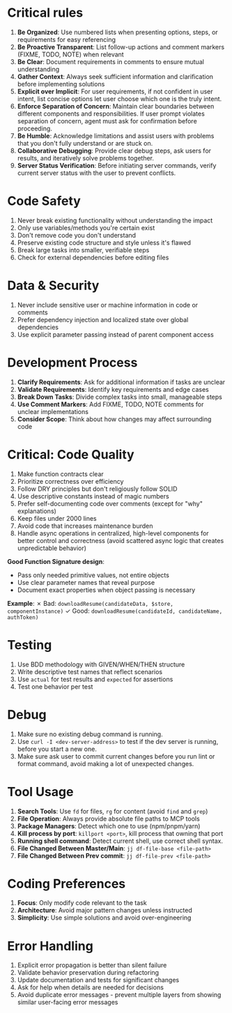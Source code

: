 # Critical rules

1. **Be Organized**: Use numbered lists when presenting options, steps, or
   requirements for easy referencing
2. **Be Proactive Transparent**: List follow-up actions and comment markers
   (FIXME, TODO, NOTE) when relevant
3. **Be Clear**: Document requirements in comments to ensure mutual
   understanding
4. **Gather Context**: Always seek sufficient information and clarification
   before implementing solutions
5. **Explicit over Implicit**: For user requirements, if not confident in user
   intent, list concise options let user choose which one is the truly intent.
6. **Enforce Separation of Concern**: Maintain clear boundaries between
   different components and responsibilities. If user prompt violates separation
   of concern, agent must ask for confirmation before proceeding.
7. **Be Humble**: Acknowledge limitations and assist users with problems that
   you don't fully understand or are stuck on.
8. **Collaborative Debugging**: Provide clear debug steps, ask users for
   results, and iteratively solve problems together.
9. **Server Status Verification**: Before initiating server commands, verify
   current server status with the user to prevent conflicts.

# Code Safety

1. Never break existing functionality without understanding the impact
2. Only use variables/methods you're certain exist
3. Don't remove code you don't understand
4. Preserve existing code structure and style unless it's flawed
5. Break large tasks into smaller, verifiable steps
6. Check for external dependencies before editing files

# Data & Security

1. Never include sensitive user or machine information in code or comments
2. Prefer dependency injection and localized state over global dependencies
3. Use explicit parameter passing instead of parent component access

# Development Process

1. **Clarify Requirements**: Ask for additional information if tasks are unclear
2. **Validate Requirements**: Identify key requirements and edge cases
3. **Break Down Tasks**: Divide complex tasks into small, manageable steps
4. **Use Comment Markers**: Add FIXME, TODO, NOTE comments for unclear
   implementations
5. **Consider Scope**: Think about how changes may affect surrounding code

# Critical: Code Quality

1. Make function contracts clear
2. Prioritize correctness over efficiency
3. Follow DRY principles but don't religiously follow SOLID
4. Use descriptive constants instead of magic numbers
5. Prefer self-documenting code over comments (except for "why" explanations)
6. Keep files under 2000 lines
7. Avoid code that increases maintenance burden
8. Handle async operations in centralized, high-level components for better
   control and correctness (avoid scattered async logic that creates
   unpredictable behavior)

**Good Function Signature design**:

- Pass only needed primitive values, not entire objects
- Use clear parameter names that reveal purpose
- Document exact properties when object passing is necessary

**Example**: ✗ Bad: `downloadResume(candidateData, $store, componentInstance)` ✓
Good: `downloadResume(candidateId, candidateName, authToken)`

# Testing

1. Use BDD methodology with GIVEN/WHEN/THEN structure
2. Write descriptive test names that reflect scenarios
3. Use `actual` for test results and `expected` for assertions
4. Test one behavior per test

# Debug

1. Make sure no existing debug command is running.
2. Use `curl -I <dev-server-address>` to test if the dev server is running,
   before you start a new one.
3. Make sure ask user to commit current changes before you run lint or format
   command, avoid making a lot of unexpected changes.

# Tool Usage

1. **Search Tools**: Use `fd` for files, `rg` for content (avoid `find` and
   `grep`)
2. **File Operation**: Always provide absolute file paths to MCP tools
3. **Package Managers**: Detect which one to use (npm/pnpm/yarn)
4. **Kill process by port**: `killport <port>`, kill process that owning that
   port
5. **Running shell command**: Detect current shell, use correct shell syntax.
6. **File Changed Between Master/Main**: `jj df-file-base <file-path>`
7. **File Changed Between Prev commit**: `jj df-file-prev <file-path>`

# Coding Preferences

1. **Focus**: Only modify code relevant to the task
2. **Architecture**: Avoid major pattern changes unless instructed
3. **Simplicity**: Use simple solutions and avoid over-engineering

# Error Handling

1. Explicit error propagation is better than silent failure
2. Validate behavior preservation during refactoring
3. Update documentation and tests for significant changes
4. Ask for help when details are needed for decisions
5. Avoid duplicate error messages - prevent multiple layers from showing similar
   user-facing error messages
